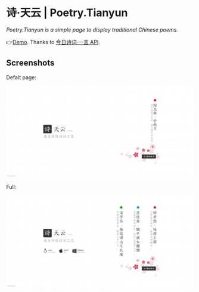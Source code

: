 # 诗·天云 | Poetry.Tianyun

_Poetry.Tianyun is a simple page to display traditional Chinese poems._

👉[Demo](https://poetry.tianyun.me/). Thanks to [今日诗词·一言 API](https://www.jinrishici.com/).

## Screenshots

Defalt page:

![](https://github.com/imByteCat/poetry.tianyun/blob/master/screenshots/default.png)

Full:

![](https://github.com/imByteCat/poetry.tianyun/blob/master/screenshots/full.png)
